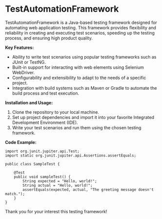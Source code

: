 # TestAutomationFramework
TestAutomationFramework is a Java-based testing framework designed for automating web application testing. This framework provides flexibility and reliability in creating and executing test scenarios, speeding up the testing process, and ensuring high product quality.

**Key Features:**
- Ability to write test scenarios using popular testing frameworks such as JUnit or TestNG.
- Built-in support for interacting with web elements using Selenium WebDriver.
- Configurability and extensibility to adapt to the needs of a specific project.
- Integration with build systems such as Maven or Gradle to automate the build process and test execution.

**Installation and Usage:**
1. Clone the repository to your local machine.
2. Set up project dependencies and import it into your favorite Integrated Development Environment (IDE).
3. Write your test scenarios and run them using the chosen testing framework.

**Code Example:**

```import org.junit.jupiter.api.Test;
import org.junit.jupiter.api.Test;
import static org.junit.jupiter.api.Assertions.assertEquals;

public class SampleTest {
    
    @Test
    public void sampleTest() {
        String expected = "Hello, world!";
        String actual = "Hello, world!";
        assertEquals(expected, actual, "The greeting message doesn't match.");
    }
}
```
Thank you for your interest this testing framework!
